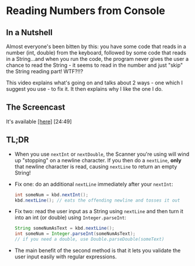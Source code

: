 # Reading Numbers from Console

## In a Nutshell

Almost everyone's been bitten by this: you have some code that reads in a number (int, double) from the keyboard, followed by some code that reads in a String...and when you run the code, the program never gives the user a chance to read the String - it seems to read in the number and just "skip" the String reading part! WTF?!!?

This video explains what's going on and talks about 2 ways - one which I suggest you use - to fix it. It then explains why I like the one I do.

## The Screencast

It's available [[here]](https://youtu.be/Bj8IBxAmODY) [24:49]

## TL;DR

- When you use `nextInt` or `nextDouble`, the Scanner you're using will wind up "stopping" on a newline character. If you then do a `nextLine`, **only** that newline character is read, causing `nextLine` to return an empty String!
- Fix one: do an additional `nextLine` immediately after your `nextInt`:

    ```java
    int someNum = kbd.nextInt();
    kbd.nextLine(); // eats the offending newline and tosses it out
    ```
- Fix two: read the user input as a String using `nextLine` and then turn it into an int (or double) using `Integer.parseInt`:

    ```java
    String someNumAsText = kbd.nextLine();
    int someNum = Integer.parseInt(someNumAsText);
    // if you need a double, use Double.parseDouble(someText)
    ```

- The main benefit of the second method is that it lets you validate the user input easily with regular expressions.